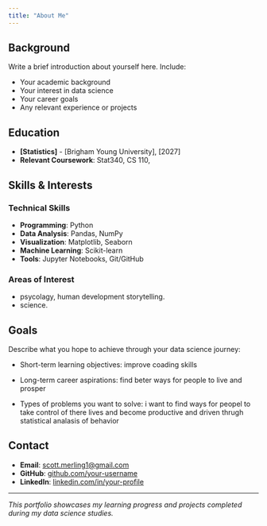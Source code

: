 ```yaml
---
title: "About Me"
---
```


## Background

Write a brief introduction about yourself here. Include:

- Your academic background
- Your interest in data science
- Your career goals
- Any relevant experience or projects

## Education

- **[Statistics]** - [Brigham Young University], [2027]
- **Relevant Coursework**: Stat340, CS 110, 

## Skills & Interests

### Technical Skills
- **Programming**: Python
- **Data Analysis**: Pandas, NumPy
- **Visualization**: Matplotlib, Seaborn
- **Machine Learning**: Scikit-learn
- **Tools**: Jupyter Notebooks, Git/GitHub

### Areas of Interest
- psycolagy, human development storytelling.
- science.

## Goals

Describe what you hope to achieve through your data science journey:

- Short-term learning objectives: improve coading skills

- Long-term career aspirations: find beter ways for people to live and prosper
- Types of problems you want to solve: i want to find ways for peopel to take control of there lives and become productive and driven thrugh statistical analasis of behavior

## Contact

- **Email**: scott.merling1@gmail.com
- **GitHub**: [github.com/your-username](https://github.com/your-username)
- **LinkedIn**: [linkedin.com/in/your-profile](https://linkedin.com/in/your-profile)

---

*This portfolio showcases my learning progress and projects completed during my data science studies.*
